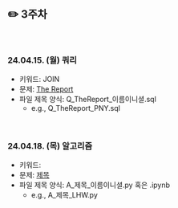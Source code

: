 ## ✏️ 3주차

</br>

### 24.04.15. (월) 쿼리
- 키워드: JOIN
- 문제: [The Report](https://www.hackerrank.com/challenges/the-report/problem?isFullScreen=true)
- 파일 제목 양식: Q_TheReport_이름이니셜.sql
  - e.g., Q_TheReport_PNY.sql
 
</br>

### 24.04.18. (목) 알고리즘
- 키워드:
- 문제: [제목](링크)
- 파일 제목 양식: A_제목_이름이니셜.py 혹은 .ipynb
  - e.g., A_제목_LHW.py

</br>

